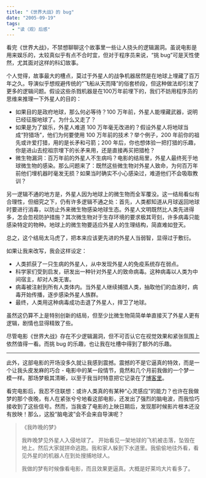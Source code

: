 ```yaml
---
title: "《世界大战》的 bug"
date: "2005-09-19"
tags: 
  - "读（观）后感"
---
```


看完《世界大战》，不禁想聊聊这个故事里一些让人挠头的逻辑漏洞。虽说电影是用来娱乐的，太较真似乎有点不合时宜，但对于程序员来说，“挑 bug”可是天性使然，尤其面对这样的科幻故事。  

个人觉得，故事最大的槽点，莫过于外星人的战争机器居然是在地球上埋藏了百万年之久。导演似乎想规避传统的“飞船从天而降”的俗套桥段，但这种做法却引发了更多的逻辑问题。假设这些杀戮机器是在100万年前埋下的，我们不妨用程序员的思维来推理一下外星人的目的：  

- 如果目的是政府地球，那么何必等待？100 万年前，外星人能埋藏武器，说明已经征服地球了。为什么又走了？
- 如果是为了娱乐，外星人难道 100 万年毫无改进的？假设外星人将地球当成“狩猎场”，他们为何要使用 100 万年前的技术？举个例子，200 年前你的祖先或许爱打猎，用的是长矛和弓箭；200 年后，你也想体验一把打猎的乐趣，你是进山去挖祖宗埋下的长矛来用，还是直接再买把猎枪？
- 微生物漏洞：百万年前的外星人不生病吗？电影的结局里，外星人最终死于地球微生物的感染。那么问题来了：既然这些微生物对外星人致命，为何百万年前他们埋机器时毫发无损？如果当时确实不小心感染过，难道他们不会吸取教训？  

另一逻辑不通的地方是，外星人因为地球上的微生物而全军覆没。这一结局看似有合理性，但细究之下，仍有许多逻辑不通之处：首先，人类都知道从月球返回地球时要进行消毒，以防止外来微生物感染地球生态。外星人文明既然比人类先进得多，怎会忽视防护措施？其次微生物对于生存环境的要求极其苛刻，许多病毒只能感染特定的物种。地球上的微生物要适应外星人的生理结构，简直难如登天。  

总之，这个结局太马虎了，把本来应该更先进的外星人当弱智，显得过于敷衍。  

如果让我来改写，我会这样设定：  

- 人类抓获了一只生病的外星人，从中发现外星人的免疫系统存在弱点。  
- 科学家们受到启发，研发出一种针对外星人的致命病毒。这种病毒以人类为中间宿主，却对人类无害。  
- 病毒被注射到所有人类体内。当外星人继续捕猎人类，抽取他们的血液时，病毒开始传播，逐步感染外星人族群。  
- 最终，人类用这种病毒成功击退了外星人，捍卫了地球。  

虽然这仍算不上是特别创新的结局，但至少比微生物简简单单直接灭了外星人更有逻辑，剧情也显得精致了些。  

尽管电影《世界大战》存在不少逻辑漏洞，但不可否认它在视觉效果和紧张氛围上依然值得一看。而挑 bug 的乐趣，也让我在吐槽中得到了额外的乐趣。  

----

此外，这部电影的开场没多久就让我感到震撼。震撼的不是它逼真的特效，而是一个让我头皮发麻的巧合 - 电影中的某一段情节，竟然和几个月前我做的一个梦一模一样。那场梦极其清晰，以至于我当时特意把它记录在了[博客里](2005-05-31-我昨晚的梦/index.md)。

看完电影后，我忍不住联想：或许人类真的有某种“心灵感应”的能力？也许在我做梦的那个夜晚，有人在紧张兮兮地看这部电影，还发出了强烈的脑电波，而我恰巧接收到了这些信号。然而，当我查了电影的上映日期后，发现那时候影片根本还没有放映！那么，这股“脑电波”会不会来自导演呢？

> 《我昨晚的梦》
> 
> 我昨晚梦见外星人入侵地球了。
> 开始看见一架地球的飞机被击落，坠毁在地上。然后大家就拼命逃跑。我和家人躲到下水道里。我偷偷地往外看，看见外星的的机器人在到处搜捕地球人。
> 
> 我做的梦有时候像看电影，而且效果更逼真。大概是好莱坞大片看多了。

